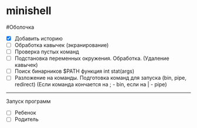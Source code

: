# minishell

#Оболочка
- [x] Добавить историю
- [ ] Обработка кавычек (экранирование)
- [ ] Проверка пустых команд
- [ ] Подстановка переменных окружения. Обработка. (Удаление кавычек)
- [ ] Поиск бинарников $PATH функция int stat(args)
- [ ] Разложение на команды. Подготовка команд для запуска (bin, pipe, redirect) (Если команда кончается на ; - bin, если на | - pipe)
------------------------------------------------------------
Запуск программ
- [ ] Ребенок
- [ ] Родитель
